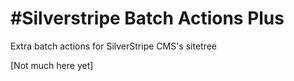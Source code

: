 #Silverstripe Batch Actions Plus
==========================
Extra batch actions for SilverStripe CMS's sitetree

[Not much here yet]